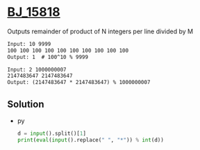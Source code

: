 # [BJ_15818](https://acmicpc.net/problem/15818)

Outputs remainder of product of N integers per line divided by M

```txt
Input: 10 9999
100 100 100 100 100 100 100 100 100 100
Output: 1  # 100^10 % 9999

Input: 2 1000000007
2147483647 2147483647
Output: (2147483647 * 2147483647) % 1000000007
```

## Solution

* py

  ```py
  d = input().split()[1]
  print(eval(input().replace(" ", "*")) % int(d))
  ```
